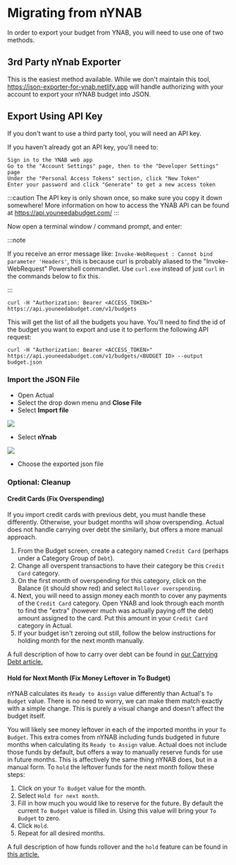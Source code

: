 # Migrating from nYNAB

In order to export your budget from YNAB, you will need to use one of two methods.

## 3rd Party nYnab Exporter

This is the easiest method available. While we don't maintain this tool, https://json-exporter-for-ynab.netlify.app will handle authorizing with your account to export your nYNAB budget into JSON.

## Export Using API Key

If you don't want to use a third party tool, you will need an API key.

If you haven't already got an API key, you'll need to:

    Sign in to the YNAB web app
    Go to the "Account Settings" page, then to the "Developer Settings" page
    Under the "Personal Access Tokens" section, click "New Token"
    Enter your password and click "Generate" to get a new access token

:::caution
The API key is only shown once, so make sure you copy it down somewhere! More information on how to access the YNAB API can be found at https://api.youneedabudget.com/
:::

Now open a terminal window / command prompt, and enter:

:::note

If you receive an error message like: `Invoke-WebRequest : Cannot bind parameter 'Headers'`, this is because curl is probably aliased to the "Invoke-WebRequest" Powershell commandlet. Use `curl.exe` instead of just `curl` in the commands below to fix this.

:::

```
curl -H "Authorization: Bearer <ACCESS_TOKEN>" https://api.youneedabudget.com/v1/budgets
```

This will get the list of all the budgets you have. You'll need to find the id of the budget you want to export and use it to perform the following API request:

```
curl -H "Authorization: Bearer <ACCESS_TOKEN>" https://api.youneedabudget.com/v1/budgets/<BUDGET ID> --output budget.json
```

### Import the JSON File

- Open Actual
- Select the drop down menu and **Close File**
- Select **Import file**

![](/img/migrating/actual-import-1.png)

- Select **nYnab**

![](/img/migrating/actual-import-2.png)

- Choose the exported json file

### Optional: Cleanup

#### Credit Cards (Fix Overspending)

If you import credit cards with previous debt, you must handle these differently. Otherwise, your budget months will show overspending. Actual does not handle carrying over debt the similarly, but offers a more manual approach.

1. From the Budget screen, create a category named `Credit Card` (perhaps under a Category Group of `Debt`).
2. Change all overspent transactions to have their category be this `Credit Card` category.
3. On the first month of overspending for this category, click on the Balance (it should show red) and select `Rollover overspending`.
4. Next, you will need to assign money each month to cover any payments of the `Credit Card` category. Open YNAB and look through each month to find the "extra" (however much was actually paying off the debt) amount assigned to the card. Put this amount in your `Credit Card` category in Actual.
5. If your budget isn't zeroing out still, follow the below instructions for holding month for the next month manually.

A full description of how to carry over debt can be found in [our Carrying Debt article.](https://actualbudget.org/docs/budgeting/credit-cards/carrying-debt)

#### Hold for Next Month (Fix Money Leftover in To Budget)

nYNAB calculates its `Ready to Assign` value differently than Actual's `To Budget` value.
There is no need to worry, we can make them match exactly with a simple change.
This is purely a visual change and doesn't affect the budget itself.

You will likely see money leftover in each of the imported months in your `To Budget`.
This extra comes from nYNAB including funds budgeted in future months when calculating its `Ready to Assign` value.
Actual does not include those funds by default, but offers a way to manually reserve funds for use in future months.
This is affectively the same thing nYNAB does, but in a manual form.
To `hold` the leftover funds for the next month follow these steps:
1. Click on your `To Budget` value for the month.
2. Select `Hold for next month`.
3. Fill in how much you would like to reserve for the future.  By default the current `To Budget` value is filled in.  Using this value will bring your `To Budget` to zero.
4. Click `Hold`.
4. Repeat for all desired months.

A full description of how funds rollover and the `hold` feature can be found in [this article.](../budgeting/#how-money-rolls-over)
